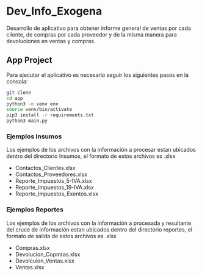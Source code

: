 # Dev_Info_Exogena
Desarrollo de aplicativo para obtener informe general de ventas por cada cliente, de compras por cada proveedor y de la misma manera para devoluciones en ventas y compras.

## App Project

Para ejecutar el aplicativo es necesario seguir los siguientes pasos en la consola:

```sh
git clone
cd app
python3 -m venv env
source venv/bin/activate
pip3 install -r requirements.txt 
python3 main.py
```

### Ejemplos Insumos
Los ejemplos de los archivos con la información a procesar estan ubicados dentro del directorio Insumos, el formato de estos archivos es .xlsx

- Contactos_Clientes.xlsx
- Contactos_Proveedores.xlsx  
- Reporte_Impuestos_5-IVA.xlsx
- Reporte_Impuestos_19-IVA.xlsx
- Reporte_Impuestos_Exentos.xlsx

### Ejemplos Reportes
Los ejemplos de los archivos con la información a procesada y resultante del cruce de información estan ubicados dentro del directorio reportes, el formato de salida de estos archivos es .xlsx

- Compras.xlsx
- Devolucion_Copmras.xlsx
- Devolcuion_Ventas.xlsx
- Ventas.xlsx
